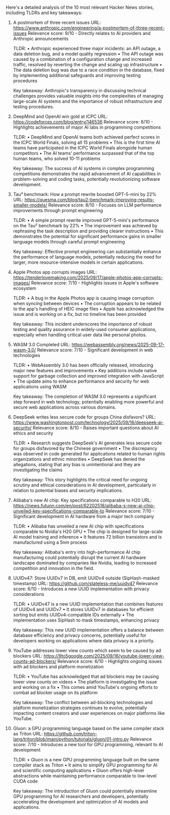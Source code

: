 Here's a detailed analysis of the 10 most relevant Hacker News stories, including TLDRs and key takeaways:

1. A postmortem of three recent issues
   URL: https://www.anthropic.com/engineering/a-postmortem-of-three-recent-issues
   Relevance score: 9/10 - Directly relates to AI providers and Anthropic announcements

   TLDR:
   • Anthropic experienced three major incidents: an API outage, a data deletion bug, and a model quality regression
   • The API outage was caused by a combination of a configuration change and increased traffic, resolved by reverting the change and scaling up infrastructure
   • The data deletion bug was due to a race condition in the database, fixed by implementing additional safeguards and improving testing procedures

   Key takeaway: Anthropic's transparency in discussing technical challenges provides valuable insights into the complexities of managing large-scale AI systems and the importance of robust infrastructure and testing procedures.

2. DeepMind and OpenAI win gold at ICPC
   URL: https://codeforces.com/blog/entry/146536
   Relevance score: 8/10 - Highlights achievements of major AI labs in programming competitions

   TLDR:
   • DeepMind and OpenAI teams both achieved perfect scores in the ICPC World Finals, solving all 15 problems
   • This is the first time AI teams have participated in the ICPC World Finals alongside human competitors
   • The AI teams' performance surpassed that of the top human teams, who solved 10-11 problems

   Key takeaway: The success of AI systems in complex programming competitions demonstrates the rapid advancement of AI capabilities in problem-solving and coding tasks, potentially revolutionizing software development.

3. Tau² benchmark: How a prompt rewrite boosted GPT-5-mini by 22%
   URL: https://quesma.com/blog/tau2-benchmark-improving-results-smaller-models/
   Relevance score: 8/10 - Focuses on LLM performance improvements through prompt engineering

   TLDR:
   • A simple prompt rewrite improved GPT-5-mini's performance on the Tau² benchmark by 22%
   • The improvement was achieved by rephrasing the task description and providing clearer instructions
   • This demonstrates the potential for significant performance gains in smaller language models through careful prompt engineering

   Key takeaway: Effective prompt engineering can substantially enhance the performance of language models, potentially reducing the need for larger, more resource-intensive models in certain applications.

4. Apple Photos app corrupts images
   URL: https://tenderlovemaking.com/2025/09/17/apple-photos-app-corrupts-images/
   Relevance score: 7/10 - Highlights issues in Apple's software ecosystem

   TLDR:
   • A bug in the Apple Photos app is causing image corruption when syncing between devices
   • The corruption appears to be related to the app's handling of HEIC image files
   • Apple has acknowledged the issue and is working on a fix, but no timeline has been provided

   Key takeaway: This incident underscores the importance of robust testing and quality assurance in widely-used consumer applications, especially when handling critical user data like personal photos.

5. WASM 3.0 Completed
   URL: https://webassembly.org/news/2025-09-17-wasm-3.0/
   Relevance score: 7/10 - Significant development in web technologies

   TLDR:
   • WebAssembly 3.0 has been officially released, introducing major new features and improvements
   • Key additions include native support for garbage collection and improved integration with JavaScript
   • The update aims to enhance performance and security for web applications using WASM

   Key takeaway: The completion of WASM 3.0 represents a significant step forward in web technology, potentially enabling more powerful and secure web applications across various domains.

6. DeepSeek writes less secure code for groups China disfavors?
   URL: https://www.washingtonpost.com/technology/2025/09/16/deepseek-ai-security/
   Relevance score: 8/10 - Raises important questions about AI ethics and security

   TLDR:
   • Research suggests DeepSeek's AI generates less secure code for groups disfavored by the Chinese government
   • The discrepancy was observed in code generated for applications related to human rights organizations and ethnic minorities
   • DeepSeek has denied the allegations, stating that any bias is unintentional and they are investigating the claims

   Key takeaway: This story highlights the critical need for ongoing scrutiny and ethical considerations in AI development, particularly in relation to potential biases and security implications.

7. Alibaba's new AI chip: Key specifications comparable to H20
   URL: https://news.futunn.com/en/post/62202518/alibaba-s-new-ai-chip-unveiled-key-specifications-comparable-to
   Relevance score: 7/10 - Significant development in AI hardware from a major tech company

   TLDR:
   • Alibaba has unveiled a new AI chip with specifications comparable to Nvidia's H20 GPU
   • The chip is designed for large-scale AI model training and inference
   • It features 72 billion transistors and is manufactured using a 5nm process

   Key takeaway: Alibaba's entry into high-performance AI chip manufacturing could potentially disrupt the current AI hardware landscape dominated by companies like Nvidia, leading to increased competition and innovation in the field.

8. UUIDv47: Store UUIDv7 in DB, emit UUIDv4 outside (SipHash-masked timestamp)
   URL: https://github.com/stateless-me/uuidv47
   Relevance score: 6/10 - Introduces a new UUID implementation with privacy considerations

   TLDR:
   • UUIDv47 is a new UUID implementation that combines features of UUIDv4 and UUIDv7
   • It stores UUIDv7 in databases for efficient sorting but emits UUIDv4-compatible IDs externally
   • The implementation uses SipHash to mask timestamps, enhancing privacy

   Key takeaway: This new UUID implementation offers a balance between database efficiency and privacy concerns, potentially useful for developers working on applications where data privacy is a priority.

9. YouTube addresses lower view counts which seem to be caused by ad blockers
   URL: https://9to5google.com/2025/09/16/youtube-lower-view-counts-ad-blockers/
   Relevance score: 6/10 - Highlights ongoing issues with ad blockers and platform monetization

   TLDR:
   • YouTube has acknowledged that ad blockers may be causing lower view counts on videos
   • The platform is investigating the issue and working on a fix
   • This comes amid YouTube's ongoing efforts to combat ad blocker usage on its platform

   Key takeaway: The conflict between ad-blocking technologies and platform monetization strategies continues to evolve, potentially impacting content creators and user experiences on major platforms like YouTube.

10. Gluon: a GPU programming language based on the same compiler stack as Triton
    URL: https://github.com/triton-lang/triton/blob/main/python/tutorials/gluon/01-intro.py
    Relevance score: 7/10 - Introduces a new tool for GPU programming, relevant to AI development

    TLDR:
    • Gluon is a new GPU programming language built on the same compiler stack as Triton
    • It aims to simplify GPU programming for AI and scientific computing applications
    • Gluon offers high-level abstractions while maintaining performance comparable to low-level CUDA code

    Key takeaway: The introduction of Gluon could potentially streamline GPU programming for AI researchers and developers, potentially accelerating the development and optimization of AI models and applications.
